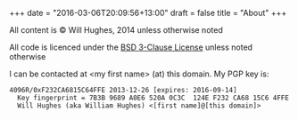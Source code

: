 +++
date = "2016-03-06T20:09:56+13:00"
draft = false
title = "About"
+++

All content is&nbsp;&copy; Will Hughes, 2014 unless otherwise noted

All code is licenced under the [BSD 3-Clause License](/licence/) unless noted otherwise

I can be contacted at &lt;my first name&gt; (at) this domain. My PGP key is:

    4096R/0xF232CA6815C64FFE 2013-12-26 [expires: 2016-09-14]
      Key fingerprint = 7B3B 9689 A0E6 520A 0C3C  124E F232 CA68 15C6 4FFE
      Will Hughes (aka William Hughes) <[first name]@[this domain]>
